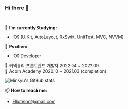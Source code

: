 ### Hi there 👋
</br>


🌱 **I’m currently Studying :**    
* IOS (UIKit, AutoLayout, RxSwift, UnitTest, MVC, MVVM)

🤔 **Position:**       
* IOS Developer
    
🤟 커넥틀리 프론트엔드 개발자 2022.04 ~ 2022.09  
🤟 Acorn Academy 2020.10 ~ 2021.03 (completion)  


![MinKyu's GitHub stats](https://github-readme-stats.vercel.app/api?username=Elliotelon&show_icons=true&theme=highcontrast)  

📫 **How to reach me:**    
* Elliotelon@gmail.com
   
